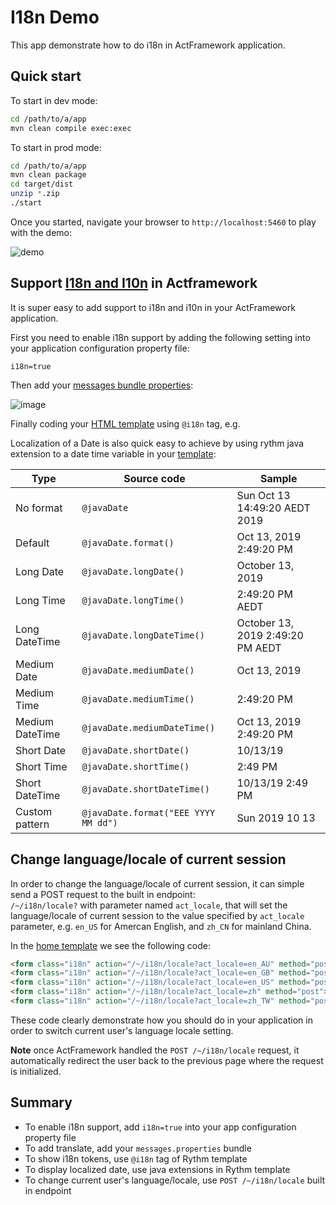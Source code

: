 # I18n Demo

This app demonstrate how to do i18n in ActFramework application.

## Quick start

To start in dev mode:

```bash
cd /path/to/a/app
mvn clean compile exec:exec
```

To start in prod mode:

```bash
cd /path/to/a/app
mvn clean package
cd target/dist
unzip *.zip
./start
```

Once you started, navigate your browser to `http://localhost:5460` to play with the demo:

![demo](https://user-images.githubusercontent.com/216930/66711259-2b7d6a80-edd4-11e9-89fc-da2f0985e202.gif)

## Support [I18n and I10n](https://www.w3.org/International/questions/qa-i18n) in Actframework

It is super easy to add support to i18n and i10n in your ActFramework application.

First you need to enable i18n support by adding the following setting into your application configuration property file:

```properties
i18n=true
```

Then add your [messages bundle properties](https://github.com/act-gallery/i18n/tree/master/src/main/resources):

![image](https://user-images.githubusercontent.com/216930/66710487-557b6080-edc5-11e9-8cdb-b7684ed2fbfb.png)

Finally coding your [HTML template](https://github.com/act-gallery/i18n/blob/master/src/main/resources/rythm/demo/i18n/AppEntry/home.html) 
using `@i18n` tag, e.g.

Localization of a Date is also quick easy to achieve by using rythm java extension to a date time variable in your
[template](https://github.com/act-gallery/i18n/blob/master/src/main/resources/beetl/demo/i18n/AppEntry/javaDateTable.html):

| Type |	Source code |	Sample |
| ---- | --- | --- |
| No format	| `@javaDate`	| Sun Oct 13 14:49:20 AEDT 2019
| Default	| `@javaDate.format()` |	Oct 13, 2019 2:49:20 PM
| Long Date	| `@javaDate.longDate()` |	October 13, 2019
| Long Time	| `@javaDate.longTime()` |	2:49:20 PM AEDT
| Long DateTime	| `@javaDate.longDateTime()` |	October 13, 2019 2:49:20 PM AEDT
| Medium Date	| `@javaDate.mediumDate()` |	Oct 13, 2019
| Medium Time	| `@javaDate.mediumTime()` |	2:49:20 PM
| Medium DateTime	| `@javaDate.mediumDateTime()` |	Oct 13, 2019 2:49:20 PM
| Short Date	| `@javaDate.shortDate()` |	10/13/19
| Short Time	| `@javaDate.shortTime()` |	2:49 PM
| Short DateTime	| `@javaDate.shortDateTime()` |	10/13/19 2:49 PM
| Custom pattern	| `@javaDate.format("EEE YYYY MM dd")` |	Sun 2019 10 13

## Change language/locale of current session

In order to change the language/locale of current session, it can simple send a POST request to the built in endpoint:  
`/~/i18n/locale?` with parameter named `act_locale`, that will set the language/locale of current session to the value
specified by `act_locale` parameter, e.g. `en_US` for Amercan English, and `zh_CN` for mainland China. 

In the [home template](https://github.com/act-gallery/i18n/blob/master/src/main/resources/rythm/demo/i18n/AppEntry/home.html)
we see the following code:

```html
<form class="i18n" action="/~/i18n/locale?act_locale=en_AU" method="post"><button>Australia</button></form>
<form class="i18n" action="/~/i18n/locale?act_locale=en_GB" method="post"><button>British</button></form>
<form class="i18n" action="/~/i18n/locale?act_locale=en_US" method="post"><button>American</button></form>
<form class="i18n" action="/~/i18n/locale?act_locale=zh" method="post"><button>简体中文</button></form>
<form class="i18n" action="/~/i18n/locale?act_locale=zh_TW" method="post"><button>繁體中文</button></form>
```

These code clearly demonstrate how you should do in your application in order to switch current user's language
locale setting.

**Note** once ActFramework handled the `POST /~/i18n/locale` request, it automatically redirect the user
back to the previous page where the request is initialized.

## Summary

- To enable i18n support, add `i18n=true` into your app configuration property file
- To add translate, add your `messages.properties` bundle
- To show i18n tokens, use `@i18n` tag of Rythm template
- To display localized date, use java extensions in Rythm template
- To change current user's language/locale, use `POST /~/i18n/locale` built in endpoint